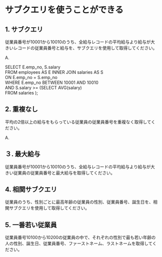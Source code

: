 # サブクエリを使うことができる

## 1. サブクエリ

従業員番号が10001から10010のうち、全給与レコードの平均給与より給与が大きいレコードの従業員番号と給与を、サブクエリを使用して取得してください。

A. 

SELECT E.emp_no, S.salary<br>
  FROM employees AS E INNER JOIN salaries AS S<br>
    ON E.emp_no = S.emp_no<br>
 WHERE E.emp_no BETWEEN 10001 AND 10010<br>
   AND S.salary >= (SELECT AVG(salary)<br>
                      FROM salaries );<br>

## 2. 重複なし

平均の2倍以上の給与をもらっている従業員の従業員番号を重複なく取得してください。

A.

## ３. 最大給与

従業員番号が10001から10010のうち、全給与レコードの平均給与より給与が大きい従業員の従業員番号と最大給与を取得してください。

## 4. 相関サブクエリ

従業員のうち、性別ごとに最高年齢の従業員の性別、従業員番号、誕生日を、相関サブクエリを使用して取得してください。

## 5. 一番若い従業員

従業員番号10100から10200の従業員の中で、それぞれの性別で最も若い年齢の人の性別、誕生日、従業員番号、ファーストネーム、ラストネームを取得してください。